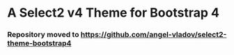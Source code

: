 # A Select2 v4 Theme for Bootstrap 4


### Repository moved to https://github.com/angel-vladov/select2-theme-bootstrap4
